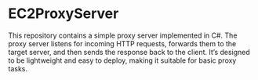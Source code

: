 # EC2ProxyServer
This repository contains a simple proxy server implemented in C#. The proxy server listens for incoming HTTP requests, forwards them to the target server, and then sends the response back to the client. It’s designed to be lightweight and easy to deploy, making it suitable for basic proxy tasks.
